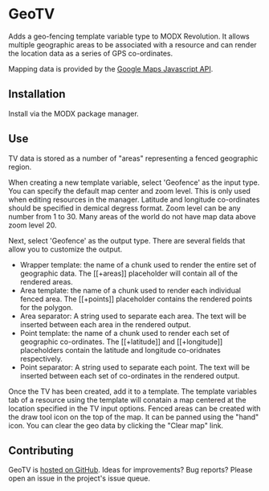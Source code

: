 GeoTV
=====

Adds a geo-fencing template variable type to MODX Revolution. It allows multiple
geographic areas to be associated with a resource and can render the location
data as a series of GPS co-ordinates.

Mapping data is provided by the [Google Maps Javascript API][1].

Installation
------------

Install via the MODX package manager.

Use
---

TV data is stored as a number of "areas" representing a fenced geographic
region.

When creating a new template variable, select 'Geofence' as the input type. You
can specify the default map center and zoom level. This is only used when
editing resources in the manager. Latitude and longitude co-ordinates should be
specified in demical degress format. Zoom level can be any number from 1 to 30.
Many areas of the world do not have map data above zoom level 20.

Next, select 'Geofence' as the output type. There are several fields that allow
you to customize the output.

  * Wrapper template: the name of a chunk used to render the entire set of
    geographic data. The [[+areas]] placeholder will contain all of the rendered
    areas.
  * Area template: the name of a chunk used to render each individual fenced
    area. The [[+points]] placeholder contains the rendered points for the
    polygon.
  * Area separator: A string used to separate each area. The text will be
    inserted between each area in the rendered output.
  * Point template: the name of a chunk used to render each set of geographic
    co-ordinates. The [[+latitude]] and [[+longitude]] placeholders contain the
    latitude and longitude co-oridnates respectively.
  * Point separator: A string used to separate each point. The text will be
    inserted between each set of co-ordinates in the rendered output.

Once the TV has been created, add it to a template. The template variables tab
of a resource using the template will conatain a map centered at the location
specified in the TV input options. Fenced areas can be created with the draw
tool icon on the top of the map. It can be panned using the "hand" icon. You can
clear the geo data by clicking the "Clear map" link.

Contributing
------------

GeoTV is [hosted on GitHub][2]. Ideas for improvements? Bug reports? Please open
an issue in the project's issue queue.


[1]: https://developers.google.com/maps/documentation/javascript/
[2]: https://github.com/osucomm/geotv
